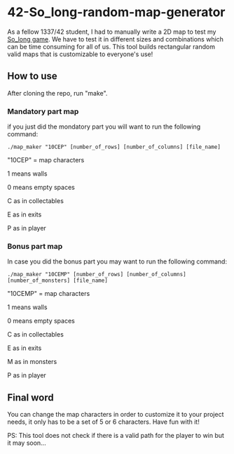 # 42-So_long-random-map-generator

As a fellow 1337/42 student, I had to manually write a 2D map to test my [So_long game](https://github.com/ELmounikor/Ninja-Froggy-s-Treasure-Hunt). 
We have to test it in different sizes and combinations which can be time consuming for all of us. 
This tool builds rectangular random valid maps that is customizable to everyone's use!

## How to use

After cloning the repo, run "make".

### Mandatory part map

if you just did the mondatory part you will want to run the following command:

    ./map_maker "10CEP" [number_of_rows] [number_of_columns] [file_name]

"10CEP" = map characters

1 means walls 
    
0 means empty spaces
    
C as in collectables
    
E as in exits
    
P as in player

### Bonus part map

In case you did the bonus part you may want to run  the following command:

    ./map_maker "10CEMP" [number_of_rows] [number_of_columns] [number_of_monsters] [file_name]

"10CEMP" = map characters

1 means walls 
    
0 means empty spaces
    
C as in collectables
    
E as in exits
    
M as in monsters
    
P as in player

## Final word

You can change the map characters in order to customize it to your project needs, it only has to be a set of 5 or 6 characters. Have fun with it!

PS: This tool does not check if there is a valid path for the player to win but it may soon...
